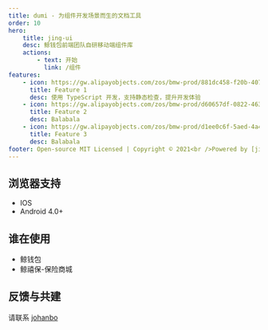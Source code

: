 ```yaml
---
title: dumi - 为组件开发场景而生的文档工具
order: 10
hero:
    title: jing-ui
    desc: 鲸钱包前端团队自研移动端组件库
    actions:
        - text: 开始
          link: /组件
features:
    - icon: https://gw.alipayobjects.com/zos/bmw-prod/881dc458-f20b-407b-947a-95104b5ec82b/k79dm8ih_w144_h144.png
      title: Feature 1
      desc: 使用 TypeScript 开发，支持静态检查，提升开发体验
    - icon: https://gw.alipayobjects.com/zos/bmw-prod/d60657df-0822-4631-9d7c-e7a869c2f21c/k79dmz3q_w126_h126.png
      title: Feature 2
      desc: Balabala
    - icon: https://gw.alipayobjects.com/zos/bmw-prod/d1ee0c6f-5aed-4a45-a507-339a4bfe076c/k7bjsocq_w144_h144.png
      title: Feature 3
      desc: Balabala
footer: Open-source MIT Licensed | Copyright © 2021<br />Powered by [jing-ui](https://d.umijs.org)
---
```


## 浏览器支持

-   IOS
-   Android 4.0+

## 谁在使用

-   鲸钱包
-   鲸禧保-保险商城

<!-- <embed src="../packages/dumi/README.md#RE-/<table>[^]+?[\r\n]<\/table>/"></embed> -->

## 反馈与共建

请联系 [johanbo](https://github.com/johanazhu)

